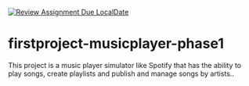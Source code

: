 [![Review Assignment Due LocalDate](https://classroom.github.com/assets/deadline-readme-button-24ddc0f5d75046c5622901739e7c5dd533143b0c8e959d652212380cedb1ea36.svg)](https://classroom.github.com/a/wD1ppGde)
# firstproject-musicplayer-phase1
This project is a music player simulator like Spotify that has the ability to play songs, create playlists and publish and manage songs by artists..
